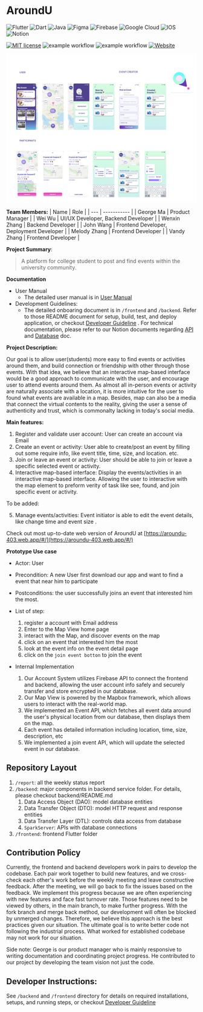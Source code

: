 # AroundU
![Flutter](https://img.shields.io/badge/Flutter-%2302569B.svg?style=for-the-badge&logo=Flutter&logoColor=white)
![Dart](https://img.shields.io/badge/dart-%230175C2.svg?style=for-the-badge&logo=dart&logoColor=white)
![Java](https://img.shields.io/badge/java-%23ED8B00.svg?style=for-the-badge&logo=java&logoColor=white)
![Figma](https://img.shields.io/badge/figma-%23F24E1E.svg?style=for-the-badge&logo=figma&logoColor=white)
![Firebase](https://img.shields.io/badge/firebase-%23039BE5.svg?style=for-the-badge&logo=firebase)
![Google Cloud](https://img.shields.io/badge/GoogleCloud-%234285F4.svg?style=for-the-badge&logo=google-cloud&logoColor=white)
![IOS](https://img.shields.io/badge/iOS-000000?style=for-the-badge&logo=ios&logoColor=white)
![Notion](https://img.shields.io/badge/Notion-%23000000.svg?style=for-the-badge&logo=notion&logoColor=white)

[![MIT license](https://img.shields.io/badge/License-MIT-blue.svg)](https://lbesson.mit-license.org/)
![example workflow](https://github.com/aroundu403/AroundU/actions/workflows/frontend.yml/badge.svg)
![example workflow](https://github.com/aroundu403/AroundU/actions/workflows/maven.yml/badge.svg)
[![Website](https://img.shields.io/website-up-down-green-red/http/shields.io.svg)](https://aroundu-403.web.app/#/)

![Fimga Design](./figma.png)


**Team Members:**
| Name | Role | 
| --- | ----------- | 
| George Ma | Product Manager | 
| Wei Wu | UI/UX Developer, Backend Developer | 
| Wenxin Zhang | Backend Developer |
| John Wang | Frontend Developer, Deployment Developer | 
| Melody Zhang | Frontend Developer | 
| Vandy Zhang | Frontend Developer |

**Project Summary**:

> A platform for college student to post and find events within the university community.

**Documentation**
- User Manual
  - The detailed user manual is in [User Manual](./UserManual.md)
- Development Guidelines: 
  - The detailed onboaring document is in `/frontend` and `/backend`. Refer to those README document for setup, build, test,
and deploy application, or checkout [Developer Guideline](./DeveloperGuidelines.md) . For technical documentation, please refer to our Notion documents regarding [API](https://www.notion.so/API-Doc-3249a636b9d94522b2d2e3ead52f0872) and [Database](https://www.notion.so/Database-Doc-8ecade5f05394ab9a7dba1c80fa6cbc6)
doc.

**Project Description:**

Our goal is to allow user(students) more easy to find events or activities around them, and build connection or
friendship with other through those events. With that idea, we believe that an interactive map-based interface would be
a good approach to communicate with the user, and encourage user to attend events around them. As almost all in-person
events or activity are naturally associate with a location, it is more intuitive for the user to found what events are
available in a map. Besides, map can also be a media that connect the virtual contents to the reality, giving the user a
sense of authenticity and trust, which is commonalty lacking in today's social media.

**Main features:**

1. Register and validate user account: User can create an account via Email
2. Create an event or activity: User able to create/post an event by filling out some require info, like event title,
   time, size, and location. etc.
3. Join or leave an event or activity: User should be able to join or leave a specific selected event or activity.
4. Interactive map-based interface: Display the events/activities in an interactive map-based interface. Allowing the
   user to interactive with the map element to preform verity of task like see, found, and join specific event or
   activity.
   
To be added:

5. Manage events/activities: Event initiator is able to edit the event details, like change time and event size .

Check out most up-to-date web version of AroundU at [https://aroundu-403.web.app/#/](https://aroundu-403.web.app/#/)

**Prototype Use case**

- Actor: User
- Precondition: A new User first download our app and want to find a event that near him to participate
- Postconditions: the user successfully joins an event that interested him the most.
- List of step:
    1. register a account with Email address
    1. Enter to the Map View home page
    2. interact with the Map, and discover events on the map
    3. click on an event that interested him the most
    4. look at the event info on the event detail page
    5. click on the `join event botton` to join the event

- Internal Implementation
    1. Our Account System utilizes Firebase API to connect the frontend and backend, allowing the user account info
       safely and securely transfer and store encrypted in our database.
    2. Our Map View is powered by the Mapbox framework, which allows users to interact with the real-world map.
    3. We implemented an Event API, which fetches all event data around the user's physical location from our database,
       then displays them on the map.
    4. Each event has detailed information including location, time, size, description, etc
    5. We implemented a join event API, which will update the selected event in our database.

## Repository Layout

1. `/report`: all the weekly status report
2. `/backend`: major components in backend service folder. For details, please checkout backend/README.md
    1. Data Access Object (DAO): model database entities
    2. Data Transfer Object (DTO): model HTTP request and response entities
    3. Data Transfer Layer (DTL): controls data access from database
    4. `SparkServer`: APIs with database connections
3. `/frontend`: frontend Flutter folder

## Contribution Policy

Currently, the frontend and backend developers work in pairs to develop the codebase. Each pair work together to build
new features, and we cross-check each other's work before the weekly meeting and leave constructive feedback. After the
meeting, we will go back to fix the issues based on the feedback. We implement this progress because we are often
experiencing with new features and face fast turnover rate. Those features need to be viewed by others, in the main
branch, to make further progress. With the fork branch and merge back method, our development will often be blocked by
unmerged changes. Therefore, we believe this approach is the best practices given our situation. The ultimate goal is to
write better code not following the industrial process. What worked for established codebase may not work for our
situation.

Side note: George is our product manager who is mainly responsive to writing documentation and coordinating project
progress. He contributed to our project by developing the team vision not just the code.

## Developer Instructions:

See `/backend` and `/frontend` directory for details on required installations, setups, and running steps, or checkout [Developer Guideline](./DeveloperGuidelines.md)

